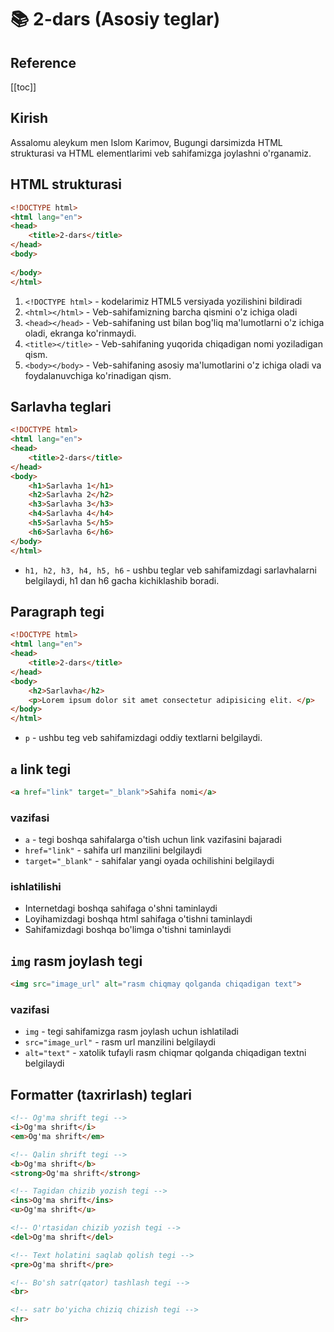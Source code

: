 # 📚 2-dars (Asosiy teglar)


<h2>Reference</h2>

[[toc]]

## Kirish

Assalomu aleykum men Islom Karimov, Bugungi darsimizda HTML strukturasi va HTML elementlarimi veb sahifamizga joylashni o'rganamiz.

## HTML strukturasi

```html
<!DOCTYPE html>
<html lang="en">
<head>
    <title>2-dars</title>
</head>
<body>
    
</body>
</html>
```

1. `<!DOCTYPE html>` - kodelarimiz HTML5 versiyada yozilishini bildiradi
2. `<html></html>` - Veb-sahifamizning barcha qismini o'z ichiga oladi
3. `<head></head>` - Veb-sahifaning ust bilan bog'liq ma'lumotlarni o'z ichiga oladi, ekranga ko'rinmaydi. 
4. `<title></title>` - Veb-sahifaning yuqorida chiqadigan nomi yoziladigan qism.
5. `<body></body>` - Veb-sahifaning asosiy ma'lumotlarini o'z ichiga oladi va foydalanuvchiga ko'rinadigan qism.

## Sarlavha teglari

```html
<!DOCTYPE html>
<html lang="en">
<head>
    <title>2-dars</title>
</head>
<body>
    <h1>Sarlavha 1</h1>
    <h2>Sarlavha 2</h2>
    <h3>Sarlavha 3</h3>
    <h4>Sarlavha 4</h4>
    <h5>Sarlavha 5</h5>
    <h6>Sarlavha 6</h6>
</body>
</html>
```

- `h1, h2, h3, h4, h5, h6` - ushbu teglar veb sahifamizdagi sarlavhalarni belgilaydi, h1 dan h6 gacha kichiklashib boradi.

## Paragraph tegi

```html
<!DOCTYPE html>
<html lang="en">
<head>
    <title>2-dars</title>
</head>
<body>
    <h2>Sarlavha</h2>
    <p>Lorem ipsum dolor sit amet consectetur adipisicing elit. </p>
</body>
</html>
```

- `p` - ushbu teg veb sahifamizdagi oddiy textlarni belgilaydi.

## `a` link tegi

```html
<a href="link" target="_blank">Sahifa nomi</a>
```

### vazifasi
- `a` - tegi boshqa sahifalarga o'tish uchun link vazifasini bajaradi
- `href="link"` - sahifa url manzilini belgilaydi
- `target="_blank"` - sahifalar yangi oyada ochilishini belgilaydi

### ishlatilishi
- Internetdagi boshqa sahifaga o'shni taminlaydi
- Loyihamizdagi boshqa html sahifaga o'tishni taminlaydi
- Sahifamizdagi boshqa bo'limga o'tishni taminlaydi

## `img` rasm joylash tegi
```html
<img src="image_url" alt="rasm chiqmay qolganda chiqadigan text">
```


### vazifasi
- `img` - tegi sahifamizga rasm joylash uchun ishlatiladi
- `src="image_url"` - rasm url manzilini belgilaydi
- `alt="text"` - xatolik tufayli rasm chiqmar qolganda chiqadigan textni belgilaydi

## Formatter (taxrirlash) teglari

```html
<!-- Og'ma shrift tegi -->
<i>Og'ma shrift</i>
<em>Og'ma shrift</em>

<!-- Qalin shrift tegi -->
<b>Og'ma shrift</b>
<strong>Og'ma shrift</strong>

<!-- Tagidan chizib yozish tegi -->
<ins>Og'ma shrift</ins>
<u>Og'ma shrift</u>

<!-- O'rtasidan chizib yozish tegi -->
<del>Og'ma shrift</del>

<!-- Text holatini saqlab qolish tegi -->
<pre>Og'ma shrift</pre>

<!-- Bo'sh satr(qator) tashlash tegi -->
<br>

<!-- satr bo'yicha chiziq chizish tegi -->
<hr>
```


